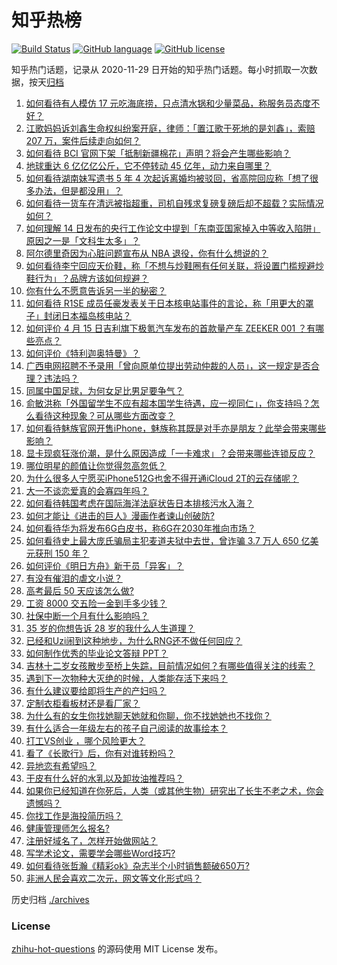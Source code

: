 # 知乎热榜
[![Build Status](https://github.com/ToWeLong/zhihu-hot-questions/workflows/CI/badge.svg)](https://github.com/ToWeLong/zhihu-hot-questions/actions)
[![GitHub language](https://img.shields.io/badge/language-golang-orange.svg)](https://golang.org/)
[![GitHub license](https://img.shields.io/github/license/ToWeLong/zhihu-hot-questions)](https://github.com/ToWeLong/zhihu-hot-questions/blob/main/LICENSE)

知乎热门话题，记录从 2020-11-29 日开始的知乎热门话题。每小时抓取一次数据，按天[归档](./archives)

<!-- BEGIN -->

1. [如何看待有人模仿 17 元吃海底捞，只点清水锅和少量菜品，称服务员态度不好？](https://www.zhihu.com/question/454761669)
1. [江歌妈妈诉刘鑫生命权纠纷案开庭，律师：「置江歌于死地的是刘鑫」，索赔 207 万，案件后续走向如何？](https://www.zhihu.com/question/454581804)
1. [如何看待 BCI 官网下架「抵制新疆棉花」声明？将会产生哪些影响？](https://www.zhihu.com/question/454726503)
1. [地球重达 6 亿亿亿公斤，它不停转动 45 亿年，动力来自哪里？](https://www.zhihu.com/question/445856066)
1. [如何看待湖南妹写遗书 5 年 4 次起诉离婚均被驳回，省高院回应称「想了很多办法，但是都没用」？](https://www.zhihu.com/question/454619249)
1. [如何看待一货车在清远被指超重，司机自残求复磅复磅后却不超载？实际情况如何？](https://www.zhihu.com/question/454555357)
1. [如何理解 14 日发布的央行工作论文中提到「东南亚国家掉入中等收入陷阱」原因之一是「文科生太多」？](https://www.zhihu.com/question/454674600)
1. [阿尔德里奇因为心脏问题宣布从 NBA 退役，你有什么想说的？](https://www.zhihu.com/question/454845537)
1. [如何看待李宁回应天价鞋，称「不想与炒鞋圈有任何关联，将设置门槛规避炒鞋行为」？品牌方该如何规避？](https://www.zhihu.com/question/454729245)
1. [你有什么不愿意告诉另一半的秘密？](https://www.zhihu.com/question/320425310)
1. [如何看待 R1SE 成员任豪发表关于日本核电站事件的言论，称「用更大的罩子」封闭日本福岛核电站？](https://www.zhihu.com/question/454624217)
1. [如何评价 4 月 15 日吉利旗下极氪汽车发布的首款量产车 ZEEKER 001 ？有哪些亮点？](https://www.zhihu.com/question/454812488)
1. [如何评价《特利迦奥特曼》？](https://www.zhihu.com/question/452411548)
1. [广西电网招聘不予录用「曾向原单位提出劳动仲裁的人员」，这一规定是否合理？违法吗？](https://www.zhihu.com/question/454733200)
1. [同属中国足球，为何女足比男足要争气？](https://www.zhihu.com/question/454543468)
1. [俞敏洪称「外国留学生不应有超本国学生待遇，应一视同仁」，你支持吗？怎么看待这种现象？可从哪些方面改变？](https://www.zhihu.com/question/454573527)
1. [如何看待魅族官网开售iPhone，魅族称其既是对手亦是朋友？此举会带来哪些影响？](https://www.zhihu.com/question/454740910)
1. [显卡现疯狂涨价潮，是什么原因造成「一卡难求」？会带来哪些连锁反应？](https://www.zhihu.com/question/454542403)
1. [哪位明星的颜值让你觉得忽高忽低？](https://www.zhihu.com/question/445285593)
1. [为什么很多人宁愿买iPhone512G也舍不得开通iCloud 2T的云存储呢？](https://www.zhihu.com/question/448640443)
1. [大一不谈恋爱真的会寡四年吗？](https://www.zhihu.com/question/453236394)
1. [如何看待韩国考虑在国际海洋法庭状告日本排核污水入海？](https://www.zhihu.com/question/454716417)
1. [如何才能让《进击的巨人》漫画作者谏山创破防?](https://www.zhihu.com/question/447889919)
1. [如何看待华为将发布6G白皮书，称6G在2030年推向市场？](https://www.zhihu.com/question/454398582)
1. [如何看待史上最大庞氏骗局主犯麦道夫狱中去世，曾诈骗 3.7 万人 650 亿美元获刑 150 年？](https://www.zhihu.com/question/454662901)
1. [如何评价《明日方舟》新干员「异客」？](https://www.zhihu.com/question/454053412)
1. [有没有催泪的虐文小说？](https://www.zhihu.com/question/437052793)
1. [高考最后 50 天应该怎么做?](https://www.zhihu.com/question/454505335)
1. [工资 8000 交五险一金到手多少钱？](https://www.zhihu.com/question/372675379)
1. [社保中断一个月有什么影响吗？](https://www.zhihu.com/question/304891093)
1. [35 岁的你想告诉 28 岁的我什么人生道理？](https://www.zhihu.com/question/345832687)
1. [已经和Uzi闹到这种地步，为什么RNG还不做任何回应？](https://www.zhihu.com/question/454575947)
1. [如何制作优秀的毕业论文答辩 PPT？](https://www.zhihu.com/question/23221029)
1. [吉林十二岁女孩散步至桥上失踪，目前情况如何？有哪些值得关注的线索？](https://www.zhihu.com/question/454508025)
1. [遇到下一次物种大灭绝的时候，人类能存活下来吗？](https://www.zhihu.com/question/447509059)
1. [有什么建议要给即将生产的产妇吗？](https://www.zhihu.com/question/442430121)
1. [定制衣柜看板材还是看厂家？](https://www.zhihu.com/question/442506514)
1. [为什么有的女生你找她聊天她就和你聊，你不找她她也不找你？](https://www.zhihu.com/question/438373759)
1. [有什么适合一年级左右的孩子自己阅读的故事绘本？](https://www.zhihu.com/question/380941515)
1. [打工VS创业 ，哪个风险更大？](https://www.zhihu.com/question/445185445)
1. [看了《长歌行》后，你有对谁转粉吗？](https://www.zhihu.com/question/453804297)
1. [异地恋有希望吗？](https://www.zhihu.com/question/451627134)
1. [干皮有什么好的水乳以及卸妆油推荐吗？](https://www.zhihu.com/question/446712819)
1. [如果你已经知道在你死后，人类（或其他生物）研究出了长生不老之术，你会遗憾吗？](https://www.zhihu.com/question/454694108)
1. [你找工作是海投简历吗？](https://www.zhihu.com/question/449426496)
1. [健康管理师怎么报名?](https://www.zhihu.com/question/449073697)
1. [注册好域名了，怎样开始做网站？](https://www.zhihu.com/question/30041027)
1. [写学术论文，需要学会哪些Word技巧?](https://www.zhihu.com/question/28122209)
1. [如何看待张哲瀚《精彩ok》杂志半个小时销售额破650万?](https://www.zhihu.com/question/454765081)
1. [非洲人民会喜欢二次元，网文等文化形式吗？](https://www.zhihu.com/question/452958594)

<!-- END -->

历史归档 [./archives](./archives)


### License
[zhihu-hot-questions](https://github.com/towelong/zhihu-hot-questions) 的源码使用 MIT License 发布。